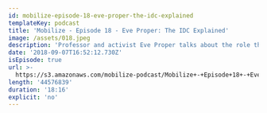 ```yaml
---
id: mobilize-episode-18-eve-proper-the-idc-explained
templateKey: podcast
title: 'Mobilize - Episode 18 - Eve Proper: The IDC Explained'
image: /assets/018.jpeg
description: 'Professor and activist Eve Proper talks about the role the Independent Democratic Conference plays in the New York State Legislature and why the upcoming Democratic primaries are so important. Time to dismantle the IDC (for real this time).'
date: '2018-09-07T16:52:12.730Z'
isEpisode: true
url: >-
  https://s3.amazonaws.com/mobilize-podcast/Mobilize+-+Episode+18+-+Eve+Proper_.mp3
length: '44576839'
duration: '18:16'
explicit: 'no'
---
```

